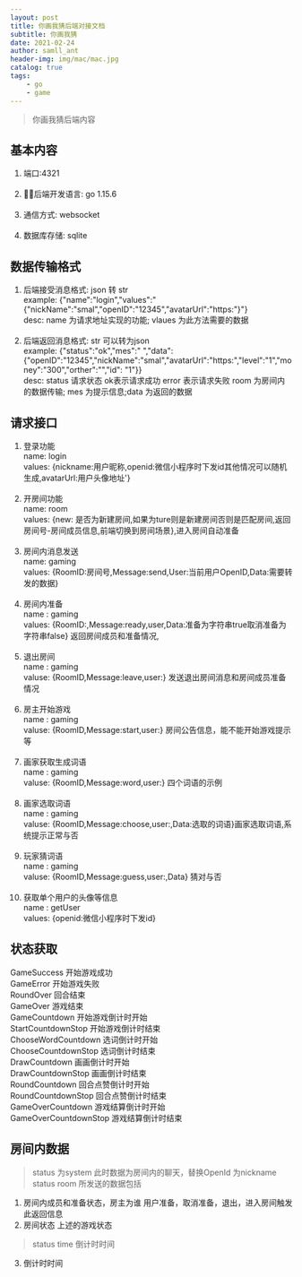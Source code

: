 ```yaml
---
layout: post
title: 你画我猜后端对接文档
subtitle: 你画我猜
date: 2021-02-24
author: samll_ant
header-img: img/mac/mac.jpg
catalog: true
tags:
    - go
    - game
---
```


> 你画我猜后端内容

## 基本内容
 1. 端口:4321 <br>
 &emsp;
 2. 后端开发语言: go 1.15.6<br>
 &emsp;
 3. 通信方式: websocket<br>
 &emsp;
 4. 数据库存储: sqlite <br>

## 数据传输格式
 1. 后端接受消息格式: json 转 str <br>
example: {"name":"login","values":"{"nickName":"smal","openID":"12345","avatarUrl":"https:"}"}<br>
desc: name 为请求地址实现的功能; vlaues 为此方法需要的数据<br>
&emsp;
 2. 后端返回消息格式: str 可以转为json <br>
example: {"status":"ok","mes":" ","data":{"openID":"12345","nickName":"smal","avatarUrl":"https:","level":"1","money":"300","orther":"","id": "1"}}<br>
desc: status 请求状态 ok表示请求成功 error 表示请求失败 room 为房间内的数据传输; mes 为提示信息;data 为返回的数据

## 请求接口
 1. 登录功能<br>
name: login<br>
values: {nickname:用户昵称,openid:微信小程序时下发id其他情况可以随机生成,avatarUrl:用户头像地址'}<br>
&emsp;
 2. 开房间功能<br>
name: room<br>
values: {new: 是否为新建房间,如果为ture则是新建房间否则是匹配房间,返回房间号-房间成员信息,前端切换到房间场景},进入房间自动准备<br>
&emsp;
 3. 房间内消息发送<br>
 name: gaming<br>
 values: {RoomID:房间号,Message:send,User:当前用户OpenID,Data:需要转发的数据} <br>
 &emsp;
 4. 房间内准备<br>
 name : gaming<br>
 values: {RoomID:,Message:ready,user,Data:准备为字符串true取消准备为字符串false} 返回房间成员和准备情况,<br>
 &emsp;
 5. 退出房间<br>
 name : gaming<br>
 valuse: {RoomID,Message:leave,user:} 发送退出房间消息和房间成员准备情况<br>
 &emsp;
 6. 房主开始游戏<br>
 name : gaming<br>
 valuse: {RoomID,Message:start,user:} 房间公告信息，能不能开始游戏提示等<br>
  &emsp;
 7. 画家获取生成词语<br>
 name : gaming<br>
 valuse: {RoomID,Message:word,user:} 四个词语的示例<br>
 &emsp;
 8. 画家选取词语<br>
 name : gaming<br>
 valuse: {RoomID,Message:choose,user:,Data:选取的词语}画家选取词语,系统提示正常与否<br>
 &emsp;
 9. 玩家猜词语<br>
 name : gaming<br>
 valuse: {RoomID,Message:guess,user:,Data} 猜对与否<br>
  &emsp;
 10. 获取单个用户的头像等信息<br>
 name : getUser<br>
 values: {openid:微信小程序时下发id}
## 状态获取
GameSuccess 开始游戏成功<br>
GameError 开始游戏失败<br>
RoundOver 回合结束<br>
GameOver 游戏结束<br>
GameCountdown 开始游戏倒计时开始<br>
StartCountdownStop 开始游戏倒计时结束<br>
ChooseWordCountdown 选词倒计时开始<br>
ChooseCountdownStop 选词倒计时结束<br>
DrawCountdown 画画倒计时开始<br>
DrawCountdownStop  画画倒计时结束<br>
RoundCountdown  回合点赞倒计时开始<br>
RoundCountdownStop 回合点赞倒计时结束<br>
GameOverCountdown  游戏结算倒计时开始<br>
GameOverCountdownStop 游戏结算倒计时结束

## 房间内数据
> status 为system 此时数据为房间内的聊天，替换OpenId 为nickname<br>
status  room 所发送的数据包括<br>
1. 房间内成员和准备状态，房主为谁  用户准备，取消准备，退出，进入房间触发此返回信息
2. 房间状态  上述的游戏状态
> status time 倒计时时间
3. 倒计时时间

